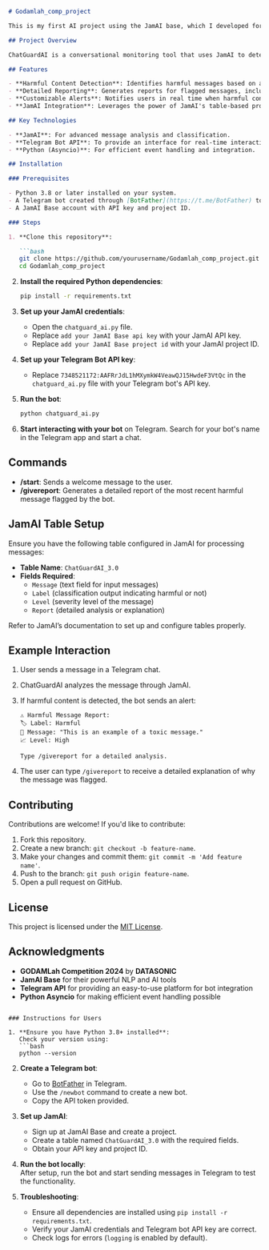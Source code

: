  

```markdown
# Godamlah_comp_project  

This is my first AI project using the JamAI base, which I developed for the **GODAMLah Competition 2024**, powered by **DATASONIC**.  

## Project Overview  

ChatGuardAI is a conversational monitoring tool that uses JamAI to detect harmful, toxic, or illegal content in real-time messages. The bot flags inappropriate behavior and provides detailed analysis reports for flagged messages.  

## Features  

- **Harmful Content Detection**: Identifies harmful messages based on analysis through JamAI.  
- **Detailed Reporting**: Generates reports for flagged messages, including labels, severity levels, and explanations.  
- **Customizable Alerts**: Notifies users in real time when harmful content is detected.  
- **JamAI Integration**: Leverages the power of JamAI's table-based processing for enhanced analysis.  

## Key Technologies  

- **JamAI**: For advanced message analysis and classification.  
- **Telegram Bot API**: To provide an interface for real-time interaction.  
- **Python (Asyncio)**: For efficient event handling and integration.  

## Installation  

### Prerequisites  

- Python 3.8 or later installed on your system.  
- A Telegram bot created through [BotFather](https://t.me/BotFather) to get your bot's API key.  
- A JamAI Base account with API key and project ID.  

### Steps  

1. **Clone this repository**:  

   ```bash  
   git clone https://github.com/yourusername/Godamlah_comp_project.git  
   cd Godamlah_comp_project  
   ```  

2. **Install the required Python dependencies**:  

   ```bash  
   pip install -r requirements.txt  
   ```  

3. **Set up your JamAI credentials**:  

   - Open the `chatguard_ai.py` file.  
   - Replace `add your JamAI Base api key` with your JamAI API key.  
   - Replace `add your JamAI Base project id` with your JamAI project ID.  

4. **Set up your Telegram Bot API key**:  

   - Replace `7348521172:AAFRrJdL1hMXymkW4VeawQJ15HwdeF3VtQc` in the `chatguard_ai.py` file with your Telegram bot's API key.  

5. **Run the bot**:  

   ```bash  
   python chatguard_ai.py  
   ```  

6. **Start interacting with your bot** on Telegram. Search for your bot's name in the Telegram app and start a chat.  

## Commands  

- **/start**: Sends a welcome message to the user.  
- **/givereport**: Generates a detailed report of the most recent harmful message flagged by the bot.  

## JamAI Table Setup  

Ensure you have the following table configured in JamAI for processing messages:  

- **Table Name**: `ChatGuardAI_3.0`  
- **Fields Required**:  
  - `Message` (text field for input messages)  
  - `Label` (classification output indicating harmful or not)  
  - `Level` (severity level of the message)  
  - `Report` (detailed analysis or explanation)  

Refer to JamAI’s documentation to set up and configure tables properly.  

## Example Interaction  

1. User sends a message in a Telegram chat.  
2. ChatGuardAI analyzes the message through JamAI.  
3. If harmful content is detected, the bot sends an alert:  

   ```
   ⚠️ Harmful Message Report:  
   🏷️ Label: Harmful  
   📝 Message: "This is an example of a toxic message."  
   📈 Level: High  
   
   Type /givereport for a detailed analysis.  
   ```  

4. The user can type `/givereport` to receive a detailed explanation of why the message was flagged.  

## Contributing  

Contributions are welcome! If you'd like to contribute:  

1. Fork this repository.  
2. Create a new branch: `git checkout -b feature-name`.  
3. Make your changes and commit them: `git commit -m 'Add feature name'`.  
4. Push to the branch: `git push origin feature-name`.  
5. Open a pull request on GitHub.  

## License  

This project is licensed under the [MIT License](LICENSE).  

## Acknowledgments  

- **GODAMLah Competition 2024** by **DATASONIC**  
- **JamAI Base** for their powerful NLP and AI tools  
- **Telegram API** for providing an easy-to-use platform for bot integration  
- **Python Asyncio** for making efficient event handling possible  
```  

### Instructions for Users  

1. **Ensure you have Python 3.8+ installed**:  
   Check your version using:  
   ```bash  
   python --version  
   ```  

2. **Create a Telegram bot**:  
   - Go to [BotFather](https://t.me/BotFather) in Telegram.  
   - Use the `/newbot` command to create a new bot.  
   - Copy the API token provided.  

3. **Set up JamAI**:  
   - Sign up at JamAI Base and create a project.  
   - Create a table named `ChatGuardAI_3.0` with the required fields.  
   - Obtain your API key and project ID.  

4. **Run the bot locally**:  
   After setup, run the bot and start sending messages in Telegram to test the functionality.  

5. **Troubleshooting**:  
   - Ensure all dependencies are installed using `pip install -r requirements.txt`.  
   - Verify your JamAI credentials and Telegram bot API key are correct.  
   - Check logs for errors (`logging` is enabled by default).  
